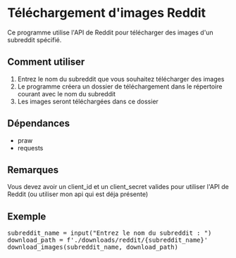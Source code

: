 <!DOCTYPE html>
  </head>
  <body>
    <h1>Téléchargement d'images Reddit</h1>
    <p>Ce programme utilise l'API de Reddit pour télécharger des images d'un subreddit spécifié.</p>
    <h2>Comment utiliser</h2>
    <ol>
      <li>Entrez le nom du subreddit que vous souhaitez télécharger des images</li>
      <li>Le programme créera un dossier de téléchargement dans le répertoire courant avec le nom du subreddit</li>
      <li>Les images seront téléchargées dans ce dossier</li>
    </ol>
    <h2>Dépendances</h2>
    <ul>
      <li>praw</li>
      <li>requests</li>
    </ul>
    <h2>Remarques</h2>
    <p>Vous devez avoir un client_id et un client_secret valides pour utiliser l'API de Reddit (ou utiliser mon api qui est déja présente) </p>
    <h2>Exemple</h2>
        <pre>
subreddit_name = input("Entrez le nom du subreddit : ")
download_path = f'./downloads/reddit/{subreddit_name}'
download_images(subreddit_name, download_path)
        </pre>
    </main>
</body>
</html>
  </body>
</html>
